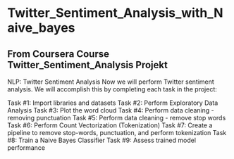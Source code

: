 ﻿# Twitter_Sentiment_Analysis_with_Naive_bayes
## From Coursera Course Twitter_Sentiment_Analysis Projekt

NLP: Twitter Sentiment Analysis
Now we will perform Twitter sentiment analysis. We will accomplish this by completing each task in the project:


Task #1: Import libraries and datasets
Task #2: Perform Exploratory Data Analysis
Task #3: Plot the word cloud
Task #4: Perform data cleaning - removing punctuation
Task #5: Perform data cleaning - remove stop words
Task #6: Perform Count Vectorization (Tokenization)
Task #7: Create a pipeline to remove stop-words, punctuation, and perform tokenization
Task #8: Train a Naive Bayes Classifier
Task #9: Assess trained model performance

